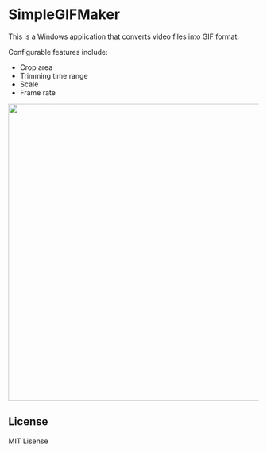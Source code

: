 # SimpleGIFMaker
This is a Windows application that converts video files into GIF format.

Configurable features include:
- Crop area
- Trimming time range
- Scale
- Frame rate

<img src="./docs/demo.gif" width=600>

## License
MIT Lisense